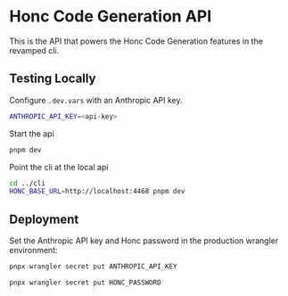 # Honc Code Generation API

This is the API that powers the Honc Code Generation features in the revamped cli.

## Testing Locally

Configure `.dev.vars` with an Anthropic API key.

```sh
ANTHROPIC_API_KEY=<api-key>
```

Start the api

```sh
pnpm dev
```

Point the cli at the local api

```sh
cd ../cli
HONC_BASE_URL=http://localhost:4468 pnpm dev
```



## Deployment

Set the Anthropic API key and Honc password in the production wrangler environment:

```sh
pnpx wrangler secret put ANTHROPIC_API_KEY
```

```sh
pnpx wrangler secret put HONC_PASSWORD
```
